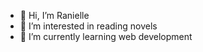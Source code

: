 - 👋 Hi, I’m Ranielle
- 👀 I’m interested in reading novels
- 🌱 I’m currently learning web development

<!---
Reynyel/Reynyel is a ✨ special ✨ repository because its `README.md` (this file) appears on your GitHub profile.
You can click the Preview link to take a look at your changes.
--->
